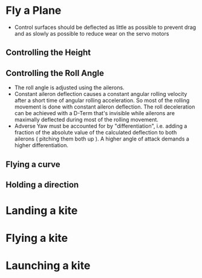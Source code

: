 # Fly a Plane

* Control surfaces should be deflected as little as possible to prevent drag and as slowly as possible to reduce wear on the servo motors

## Controlling the Height

## Controlling the Roll Angle

* The roll angle is adjusted using the ailerons.
* Constant aileron deflection causes a constant angular rolling velocity after a short time of angular rolling acceleration. So most of the rolling movement is done with constant aileron deflection. The roll deceleration can be achieved with a D-Term that's invisible while ailerons are maximally deflected during most of the rolling movement.
* Adverse Yaw must be accounted for by "differentiation", i.e. adding a fraction of the absolute value of the calculated deflection to both ailerons ( pitching them both up ). A higher angle of attack demands a higher differentiation.


## Flying a curve

## Holding a direction


# Landing a kite


# Flying a kite


# Launching a kite


